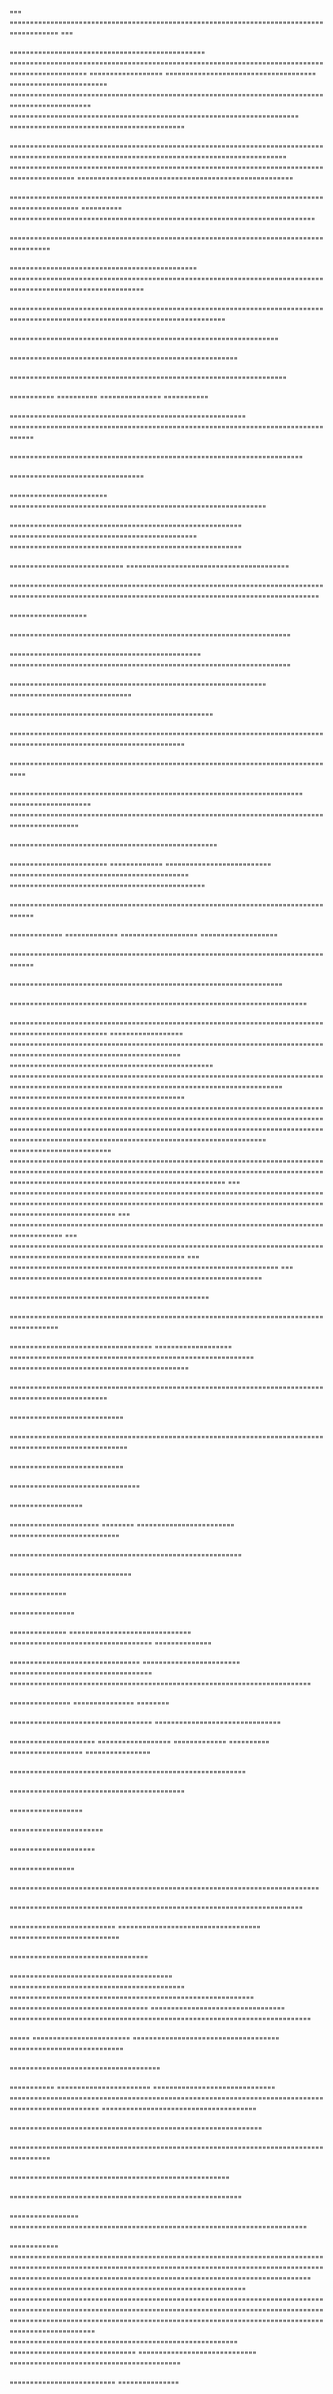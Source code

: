"""
"""""""""""""""""""""""""""""""""""""""""""""""""""""""""""""""""""""""""""""""""""""""""
"""


""""""""""""""""""""""""""""""""""""""""""""""""
""""""""""""""""""""""""""""""""""""""""""""""""""""""""""""""""""""""""""""""""""""""""""""""""
""""""""""""""""""
"""""""""""""""""""""""""""""""""""""
""""""""""""""""""""""""
"""""""""""""""""""""""""""""""""""""""""""""""""""""""""""""""""""""""""""""""""""""""""""""""""
"""""""""""""""""""""""""""""""""""""""""""""""""""""""""""""""""""""""
"""""""""""""""""""""""""""""""""""""""""""

"""""""""""""""""""""""""""""""""""""""""""""""""""""""""""""""""""""""""""""""""""""""""""""""""""""""""""""""""""""""""""""""""""""""""""""""""
"""""""""""""""""""""""""""""""""""""""""""""""""""""""""""""""""""""""""""""""""""""""""""""
"""""""""""""""""""""""""""""""""""""""""""""""""""""

""""""""""""""""""""""""""""""""""""""""""""""""""""""""""""""""""""""""""""""""""""""""""""""
""""""""""
"""""""""""""""""""""""""""""""""""""""""""""""""""""""""""""""""""""""""""

"""""""""""""""""""""""""""""""""""""""""""""""""""""""""""""""""""""""""""""""""""""""

""""""""""""""""""""""""""""""""""""""""""""""
""""""""""""""""""""""""""""""""""""""""""""""""""""""""""""""""""""""""""""""""""""""""""""""""""""""""""""""

""""""""""""""""""""""""""""""""""""""""""""""""""""""""""""""""""""""""""""""""""""""""""""""""""""""""""""""""""""""""""""""""""

""""""""""""""""""""""""""""""""""""""""""""""""""""""""""""""""""

""""""""""""""""""""""""""""""""""""""""""""""""""""""""

""""""""""""""""""""""""""""""""""""""""""""""""""""""""""""""""""""

"""""""""""
""""""""""
"""""""""""""""
"""""""""""

""""""""""""""""""""""""""""""""""""""""""""""""""""""""""
"""""""""""""""""""""""""""""""""""""""""""""""""""""""""""""""""""""""""""""""""""

""""""""""""""""""""""""""""""""""""""""""""""""""""""""""""""""""""""""

"""""""""""""""""""""""""""""""""

""""""""""""""""""""""""
"""""""""""""""""""""""""""""""""""""""""""""""""""""""""""""""

"""""""""""""""""""""""""""""""""""""""""""""""""""""""""
""""""""""""""""""""""""""""""""""""""""""""""
"""""""""""""""""""""""""""""""""""""""""""""""""""""""""

""""""""""""""""""""""""""""
""""""""""""""""""""""""""""""""""""""""

"""""""""""""""""""""""""""""""""""""""""""""""""""""""""""""""""""""""""""""""""""""""""""""""""""""""""""""""""""""""""""""""""""""""""""""""""""""""""

"""""""""""""""""""

"""""""""""""""""""""""""""""""""""""""""""""""""""""""""""""""""""""

"""""""""""""""""""""""""""""""""""""""""""""""
"""""""""""""""""""""""""""""""""""""""""""""""""""""""""""""""""""""

"""""""""""""""""""""""""""""""""""""""""""""""""""""""""""""""
""""""""""""""""""""""""""""""

""""""""""""""""""""""""""""""""""""""""""""""""""

""""""""""""""""""""""""""""""""""""""""""""""""""""""""""""""""""""""""""""""""""""""""""""""""""""""""""""""""""""""""

"""""""""""""""""""""""""""""""""""""""""""""""""""""""""""""""""""""""""""""""""

""""""""""""""""""""""""""""""""""""""""""""""""""""""""""""""""""""""""
""""""""""""""""""""
""""""""""""""""""""""""""""""""""""""""""""""""""""""""""""""""""""""""""""""""""""""""""""""

"""""""""""""""""""""""""""""""""""""""""""""""""""

""""""""""""""""""""""""
"""""""""""""
""""""""""""""""""""""""""
""""""""""""""""""""""""""""""""""""""""""""
""""""""""""""""""""""""""""""""""""""""""""""""

"""""""""""""""""""""""""""""""""""""""""""""""""""""""""""""""""""""""""""""""""""

"""""""""""""
"""""""""""""
"""""""""""""""""""
"""""""""""""""""""

"""""""""""""""""""""""""""""""""""""""""""""""""""""""""""""""""""""""""""""""""""

"""""""""""""""""""""""""""""""""""""""""""""""""""""""""""""""""""

"""""""""""""""""""""""""""""""""""""""""""""""""""""""""""""""""""""""""

"""""""""""""""""""""""""""""""""""""""""""""""""""""""""""""""""""""""""""""""""""""""""""""""""""""
""""""""""""""""""
"""""""""""""""""""""""""""""""""""""""""""""""""""""""""""""""""""""""""""""""""""""""""""""""""""""""""""""""""""""""
""""""""""""""""""""""""""""""""""""""""""""""""""
""""""""""""""""""""""""""""""""""""""""""""""""""""""""""""""""""""""""""""""""""""""""""""""""""""""""""""""""""""""""""""""""""""""""""""""""
"""""""""""""""""""""""""""""""""""""""""""
""""""""""""""""""""""""""""""""""""""""""""""""""""""""""""""""""""""""""""""""""""""""""""""""""""""""""""""""""""""""""""""""""""""""""""""""""""""""""""""""""""""""""""""""""""""""""""""""""""""""""""""""""""""""""""""""""""""""""""""""""""""""""""""""""""""""""""""""""""""""""""""""""""""
"""""""""""""""""""""""""
"""""""""""""""""""""""""""""""""""""""""""""""""""""""""""""""""""""""""""""""""""""""""""""""""""""""""""""""""""""""""""""""""""""""""""""""""""""""""""""""""""""""""""""""""""""""""""""""""""""""""""""""
"""
""""""""""""""""""""""""""""""""""""""""""""""""""""""""""""""""""""""""""""""""""""""""""""""""""""""""""""""""""""""""""""""""""""""""""""""""""""""""""""""""""""""""""""""""""""
"""
""""""""""""""""""""""""""""""""""""""""""""""""""""""""""""""""""""""""""""""""""""""""""
"""
""""""""""""""""""""""""""""""""""""""""""""""""""""""""""""""""""""""""""""""""""""""""""""""""""""""""""""""""""""""""
"""
""""""""""""""""""""""""""""""""""""""""""""""""""""""""""""""""""
"""
""""""""""""""""""""""""""""""""""""""""""""""""""""""""""""""

"""""""""""""""""""""""""""""""""""""""""""""""""

"""""""""""""""""""""""""""""""""""""""""""""""""""""""""""""""""""""""""""""""""""""""""

"""""""""""""""""""""""""""""""""""
"""""""""""""""""""
""""""""""""""""""""""""""""""""""""""""""""""""""""""""""""
""""""""""""""""""""""""""""""""""""""""""""

"""""""""""""""""""""""""""""""""""""""""""""""""""""""""""""""""""""""""""""""""""""""""""""""""""""

""""""""""""""""""""""""""""

""""""""""""""""""""""""""""""""""""""""""""""""""""""""""""""""""""""""""""""""""""""""""""""""""""""""""

""""""""""""""""""""""""""""

""""""""""""""""""""""""""""""""

""""""""""""""""""

""""""""""""""""""""""
""""""""
""""""""""""""""""""""""
"""""""""""""""""""""""""""

"""""""""""""""""""""""""""""""""""""""""""""""""""""""""

""""""""""""""""""""""""""""""

""""""""""""""

""""""""""""""""

""""""""""""""
""""""""""""""""""""""""""""""
"""""""""""""""""""""""""""""""""""
""""""""""""""

""""""""""""""""""""""""""""""""
""""""""""""""""""""""""
"""""""""""""""""""""""""""""""""""
""""""""""""""""""""""""""""""""""""""""""""""""""""""""""""""""""""""""""

"""""""""""""""
"""""""""""""""
""""""""

"""""""""""""""""""""""""""""""""""
"""""""""""""""""""""""""""""""

"""""""""""""""""""""
""""""""""""""""""
"""""""""""""
""""""""""
""""""""""""""""""
""""""""""""""""

""""""""""""""""""""""""""""""""""""""""""""""""""""""""""

"""""""""""""""""""""""""""""""""""""""""""

""""""""""""""""""

"""""""""""""""""""""""

"""""""""""""""""""""

""""""""""""""""

""""""""""""""""""""""""""""""""""""""""""""""""""""""""""""""""""""""""""""

""""""""""""""""""""""""""""""""""""""""""""""""""""""""""""""""""""""""

""""""""""""""""""""""""""
"""""""""""""""""""""""""""""""""""
"""""""""""""""""""""""""""

""""""""""""""""""""""""""""""""""

""""""""""""""""""""""""""""""""""""""""
"""""""""""""""""""""""""""""""""""""""""""
""""""""""""""""""""""""""""""""""""""""""""""""""""""""""""
""""""""""""""""""""""""""""""""""
"""""""""""""""""""""""""""""""""
""""""""""""""""""""""""""""""""""""""""""""""""""""""""""""""""""""""""""

"""""
""""""""""""""""""""""""
""""""""""""""""""""""""""""""""""""
""""""""""""""""""""""""""""

"""""""""""""""""""""""""""""""""""""

"""""""""""
"""""""""""""""""""""""
""""""""""""""""""""""""""""""
"""""""""""""""""""""""""""""""""""""""""""""""""""""""""""""""""""""""""""""""""""""""""""""""""""
""""""""""""""""""""""""""""""""""""""

""""""""""""""""""""""""""""""""""""""""""""""""""""""""""""""

"""""""""""""""""""""""""""""""""""""""""""""""""""""""""""""""""""""""""""""""""""""""

""""""""""""""""""""""""""""""""""""""""""""""""""""""

"""""""""""""""""""""""""""""""""""""""""""""""""""""""""

"""""""""""""""""
"""""""""""""""""""""""""""""""""""""""""""""""""""""""""""""""""""""""""

""""""""""""
""""""""""""""""""""""""""""""""""""""""""""""""""""""""""""""""""""""""""""""""""""""""""""""""""""""""""""""""""""""""""""""""""""""""""""""""""""""""""""""""""""""""""""""""""""""""""""""""""""""""""""""""""""""""""""""""""""
""""""""""""""""""""""""""""""""""""""""""""""""""""""""""
""""""""""""""""""""""""""""""""""""""""""""""""""""""""""""""""""""""""""""""""""""""""""""""""""""""""""""""""""""""""""""""""""""""""""""""""""""""""""""""""""""""""""""""""""""""""""""""""""""""""""""""""""""""""""""""""""""""""""""""""""""""""""""
""""""""""""""""""""""""""""""""""""""""""""""""""""""""
"""""""""""""""""""""""""""""""
"""""""""""""""""""""""""""""
""""""""""""""""""""""""""""""""""""""""""

""""""""""""""""""""""""""
"""""""""""""""